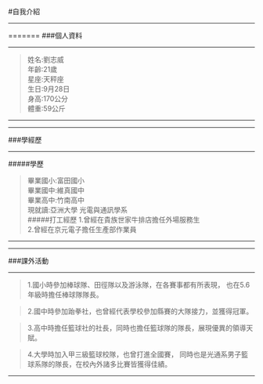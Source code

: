 #自我介紹
***
=======
###個人資料
***
> 姓名:劉志威<br />
> 年齡:21歲<br />
> 星座:天秤座<br />
> 生日:9月28日<br />
> 身高:170公分<br />
> 體重:59公斤<br />
***
-------
###學經歷
***
#####學歷

> 畢業國小:富田國小<br />
> 畢業國中:維真國中<br />
> 畢業高中:竹南高中<br />
> 現就讀:亞洲大學 光電與通訊學系<br />
#####打工經歷
> 1.曾經在貴族世家牛排店擔任外場服務生<br />
> 2.曾經在京元電子擔任生產部作業員<br />
***
-------
###課外活動
***
> 1.國小時參加棒球隊、田徑隊以及游泳隊，在各賽事都有所表現，
也在5.6年級時擔任棒球隊隊長。

> 2.國中時參加跆拳社，也曾經代表學校參加縣賽的大隊接力，並獲得冠軍。

> 3.高中時擔任籃球社的社長，同時也擔任籃球隊的隊長，展現優異的領導天賦。

> 4.大學時加入甲三級籃球校隊，也曾打進全國賽，
同時也是光通系男子籃球系隊的隊長，在校內外諸多比賽皆獲得佳績。
***
